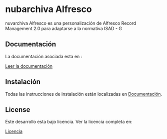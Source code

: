 nubarchiva Alfresco
===================

nuvarchiva Alfresco es una personalización de Alfresco Record Management 2.0 para adaptarse a la normativa ISAD - G

Documentación
-------------

La documentación asociada esta en :

[Leer la documentación](https://github.com/keensoft/nubarchiva-Alfresco/docs/5_documentacion)

Instalación
------------

Todas las instrucciones de instalación están localizadas en [Documentación](https://github.com/keensoft/nubarchiva-Alfresco/docs/5_documentacion).

License
-------

Este desarrollo esta bajo licencia. Ver la licencia completa en:

[Licencia](http://www.gnu.org/licenses/lgpl-3.0.html)
